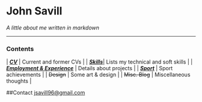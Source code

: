 
# John Savill 
*A little about me written in markdown*

***

### Contents

| [__*CV*__](https://john-savill.github.io/cv) | Current and former CVs |
| [__*Skills*__](https://john-savill.github.io/skills)| Lists my technical and soft skills |
| [__*Employment & Experience*__](https://john-savill.github.io/experience) | Details about projects |
| [__*Sport*__](https://john-savill.github.io/sports) | Sport achievements |
| ~~Design~~ | Some art & design |
| ~~Misc. Blog~~ | Miscellaneous thoughts |

##Contact
jsavill96@gmail.com
